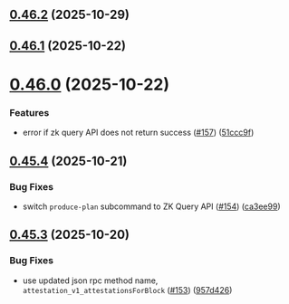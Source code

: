 ## [0.46.2](https://github.com/spaceandtimefdn/sxt-proof-of-sql-sdk/compare/v0.46.1...v0.46.2) (2025-10-29)



## [0.46.1](https://github.com/spaceandtimefdn/sxt-proof-of-sql-sdk/compare/v0.46.0...v0.46.1) (2025-10-22)



# [0.46.0](https://github.com/spaceandtimefdn/sxt-proof-of-sql-sdk/compare/v0.45.4...v0.46.0) (2025-10-22)


### Features

* error if zk query API does not return success ([#157](https://github.com/spaceandtimefdn/sxt-proof-of-sql-sdk/issues/157)) ([51ccc9f](https://github.com/spaceandtimefdn/sxt-proof-of-sql-sdk/commit/51ccc9f35df257fc6c1fe2caa9afbb535ecaf0ec))



## [0.45.4](https://github.com/spaceandtimefdn/sxt-proof-of-sql-sdk/compare/v0.45.3...v0.45.4) (2025-10-21)


### Bug Fixes

* switch `produce-plan` subcommand to ZK Query API ([#154](https://github.com/spaceandtimefdn/sxt-proof-of-sql-sdk/issues/154)) ([ca3ee99](https://github.com/spaceandtimefdn/sxt-proof-of-sql-sdk/commit/ca3ee99192a5b3d49493986c868720101ca7f0fd))



## [0.45.3](https://github.com/spaceandtimefdn/sxt-proof-of-sql-sdk/compare/v0.45.2...v0.45.3) (2025-10-20)


### Bug Fixes

* use updated json rpc method name, `attestation_v1_attestationsForBlock` ([#153](https://github.com/spaceandtimefdn/sxt-proof-of-sql-sdk/issues/153)) ([957d426](https://github.com/spaceandtimefdn/sxt-proof-of-sql-sdk/commit/957d42650bb9d10d17464afa79f5b7f7cfa70eab))



